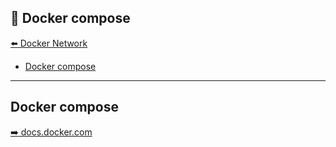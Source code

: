 🐳 Docker compose
---

[:arrow_left: Docker Network](04-docker-network.md)

<!-- START doctoc generated TOC please keep comment here to allow auto update -->
<!-- DON'T EDIT THIS SECTION, INSTEAD RE-RUN doctoc TO UPDATE -->


- [Docker compose](#docker-compose)

<!-- END doctoc generated TOC please keep comment here to allow auto update -->

---

## Docker compose

[:arrow_right: docs.docker.com](https://docs.docker.com/)